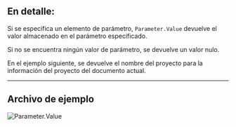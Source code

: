 ## En detalle:
Si se especifica un elemento de parámetro, `Parameter.Value` devuelve el valor almacenado en el parámetro especificado.

Si no se encuentra ningún valor de parámetro, se devuelve un valor nulo.

En el ejemplo siguiente, se devuelve el nombre del proyecto para la información del proyecto del documento actual.

___
## Archivo de ejemplo

![Parameter.Value](./Revit.Elements.Parameter.Value_img.jpg)
